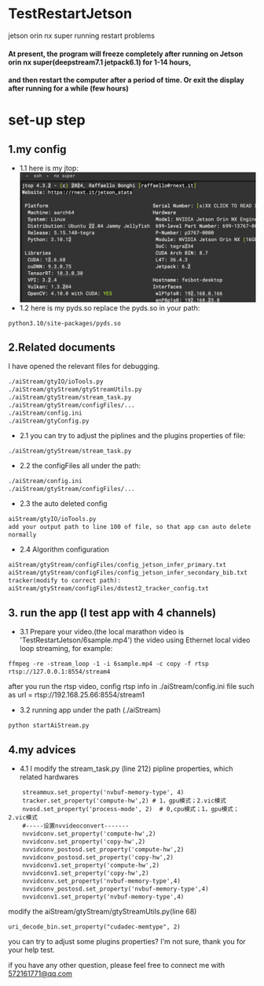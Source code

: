# TestRestartJetson

jetson orin nx super running restart problems

#### At present, the program will freeze completely after running on Jetson orin nx super(deepstream7.1 jetpack6.1) for 1-14 hours, 
#### and then restart the computer after a period of time. Or exit the display after running for a while (few hours)

# set-up step

## 1.my config
- 1.1 here is my jtop:
![jtop](./jtop.png)
- 1.2 here is my pyds.so
replace the pyds.so in your path:
```
python3.10/site-packages/pyds.so
```

## 2.Related documents

I have opened the relevant files for debugging.
```
./aiStream/gtyIO/ioTools.py
./aiStream/gtyStream/gtyStreamUtils.py
./aiStream/gtyStream/stream_task.py
./aiStream/gtyStream/configFiles/...
./aiStream/config.ini
./aiStream/gtyConfig.py
```

- 2.1 you can try to adjust the piplines and the plugins properties of file:
```
./aiStream/gtyStream/stream_task.py
```
- 2.2 the configFiles all under the path:
```
./aiStream/config.ini
./aiStream/gtyStream/configFiles/...
```
- 2.3 the auto deleted config
```
aiStream/gtyIO/ioTools.py
add your output path to line 100 of file, so that app can auto delete normally
```
- 2.4 Algorithm configuration
```
aiStream/gtyStream/configFiles/config_jetson_infer_primary.txt
aiStream/gtyStream/configFiles/config_jetson_infer_secondary_bib.txt
tracker(modify to correct path):
aiStream/gtyStream/configFiles/dstest2_tracker_config.txt
```

## 3. run the app (I test app with 4 channels)

- 3.1 Prepare your video.(the local marathon video is 'TestRestartJetson/6sample.mp4')
the video using Ethernet local video loop streaming, for example:

```
ffmpeg -re -stream_loop -1 -i 6sample.mp4 -c copy -f rtsp rtsp://127.0.0.1:8554/stream4
```
after you run the rtsp video, config rtsp info in ./aiStream/config.ini file such as
url = rtsp://192.168.25.66:8554/stream1

- 3.2 running app under the path (./aiStream)
```
python startAiStream.py
```

## 4.my advices
- 4.1 I modify the stream_task.py (line 212) pipline properties, which related hardwares 
```
    streammux.set_property('nvbuf-memory-type', 4)
    tracker.set_property('compute-hw',2) # 1，gpu模式；2.vic模式
    nvosd.set_property('process-mode', 2)  # 0,cpu模式；1，gpu模式；2.vic模式
    #-----设置nvvideoconvert-------
    nvvidconv.set_property('compute-hw',2)
    nvvidconv.set_property('copy-hw',2)
    nvvidconv_postosd.set_property('compute-hw',2)
    nvvidconv_postosd.set_property('copy-hw',2)
    nvvidconv1.set_property('compute-hw',2)
    nvvidconv1.set_property('copy-hw',2)
    nvvidconv.set_property('nvbuf-memory-type',4)
    nvvidconv_postosd.set_property('nvbuf-memory-type',4)
    nvvidconv1.set_property('nvbuf-memory-type',4)
```
modify the aiStream/gtyStream/gtyStreamUtils.py(line 68)
```
uri_decode_bin.set_property("cudadec-memtype", 2)
```
you can try to adjust some plugins properties? I'm not sure, thank you for your help test.

if you have any other question, please feel free to connect me with 572161771@qq.com